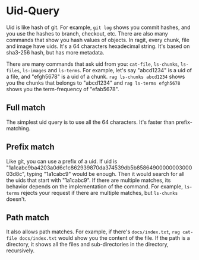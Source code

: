 # Uid-Query

Uid is like hash of git. For example, `git log` shows you commit hashes, and you use the hashes to branch, checkout, etc. There are also many commands that show you hash values of objects. In ragit, every chunk, file and image have uids. It's a 64 characters hexadecimal string. It's based on sha3-256 hash, but has more metadata.

There are many commands that ask uid from you: `cat-file`, `ls-chunks`, `ls-files`, `ls-images` and `ls-terms`. For example, let's say "abcd1234" is a uid of a file, and "efgh5678" is a uid of a chunk. `rag ls-chunks abcd1234` shows you the chunks that belongs to "abcd1234" and `rag ls-terms efgh5678` shows you the term-frequency of "efab5678".

## Full match

The simplest uid query is to use all the 64 characters. It's faster than prefix-matching.

## Prefix match

Like git, you can use a prefix of a uid. If uid is "1a1cabc9ba4203a0d6c1c862939870da374539db5b8586490000000300003d8c", typing "1a1cabc9" would be enough. Then it would search for all the uids that start with "1a1cabc9". If there are multiple matches, its behavior depends on the implementation of the command. For example, `ls-terms` rejects your request if there are multiple matches, but `ls-chunks` doesn't.

## Path match

It also allows path matches. For example, if there's `docs/index.txt`, `rag cat-file docs/index.txt` would show you the content of the file. If the path is a directory, it shows all the files and sub-directories in the directory, recursively.
